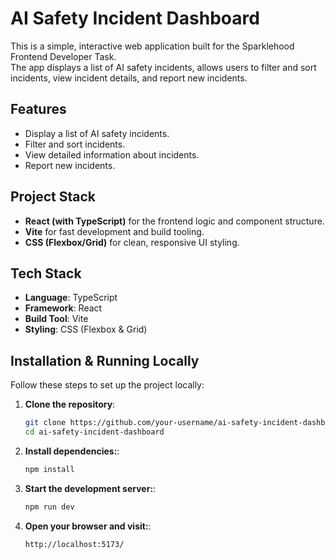 # AI Safety Incident Dashboard

This is a simple, interactive web application built for the Sparklehood Frontend Developer Task.  
The app displays a list of AI safety incidents, allows users to filter and sort incidents, view incident details, and report new incidents.

## Features

- Display a list of AI safety incidents.
- Filter and sort incidents.
- View detailed information about incidents.
- Report new incidents.

## Project Stack

- **React (with TypeScript)** for the frontend logic and component structure.
- **Vite** for fast development and build tooling.
- **CSS (Flexbox/Grid)** for clean, responsive UI styling.

## Tech Stack

- **Language**: TypeScript  
- **Framework**: React  
- **Build Tool**: Vite  
- **Styling**: CSS (Flexbox & Grid)

## Installation & Running Locally

Follow these steps to set up the project locally:

1. **Clone the repository**:

   ```bash
   git clone https://github.com/your-username/ai-safety-incident-dashboard.git
   cd ai-safety-incident-dashboard

2. **Install dependencies:**:

   ```bash
   npm install

3. **Start the development server:**:

   ```bash
   npm run dev

4. **Open your browser and visit:**:

   ```bash
   http://localhost:5173/
